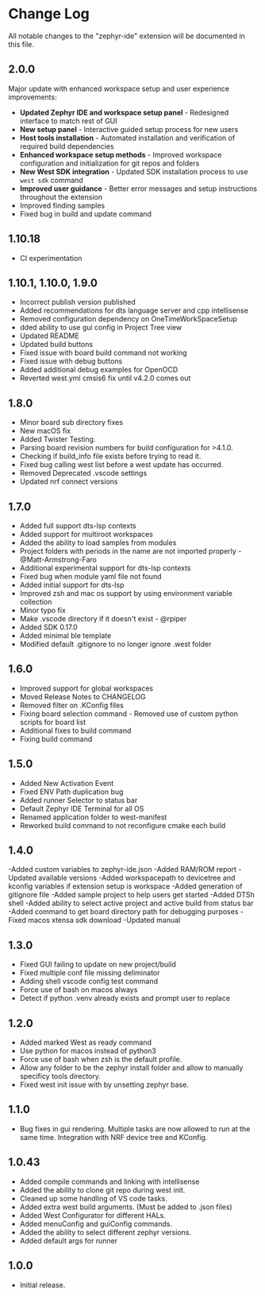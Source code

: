 # Change Log

All notable changes to the "zephyr-ide" extension will be documented in this file.

## 2.0.0
Major update with enhanced workspace setup and user experience improvements:
- **Updated Zephyr IDE and workspace setup panel** - Redesigned interface to match rest of GUI
- **New setup panel** - Interactive guided setup process for new users
- **Host tools installation** - Automated installation and verification of required build dependencies
- **Enhanced workspace setup methods** - Improved workspace configuration and initialization for git repos and folders
- **New West SDK integration** - Updated SDK installation process to use `west sdk` command
- **Improved user guidance** - Better error messages and setup instructions throughout the extension
- Improved finding samples
- Fixed bug in build and update command

## 1.10.18
- CI experimentation

## 1.10.1, 1.10.0, 1.9.0
- Incorrect publish version published 
- Added recommendations for dts language server and cpp intellisense
- Removed configuration dependency on OneTimeWorkSpaceSetup
- dded ability to use gui config in Project Tree view
- Updated README
- Updated build buttons
- Fixed issue with board build command not working
- Fixed issue with debug buttons
- Added additional debug examples for OpenOCD
- Reverted west.yml cmsis6 fix until v4.2.0 comes out

## 1.8.0
- Minor board sub directory fixes
- New macOS fix
- Added Twister Testing. 
- Parsing board revision numbers for build configuration for >4.1.0. 
- Checking if build_info file exists before trying to read it.
- Fixed bug calling west list before a west update has occurred.
- Removed Deprecated .vscode settings 
- Updated nrf connect versions

## 1.7.0
- Added full support dts-lsp contexts 
- Added support for multiroot workspaces 
- Added the ability to load samples from modules 
- Project folders with periods in the name are not imported properly - @Matt-Armstrong-Faro 
- Additional experimental support for dts-lsp contexts  
- Fixed bug when module yaml file not found 
- Added initial support for dts-lsp 
- Improved zsh and mac os support by using environment variable collection 
- Minor typo fix
- Make .vscode directory if it doesn't exist - @rpiper 
- Added SDK 0.17.0
- Added minimal ble template
- Modified default .gitignore to no longer ignore .west folder

## 1.6.0
- Improved support for global workspaces
- Moved Release Notes to CHANGELOG
- Removed filter on .KConfig files
- Fixing board selection command - Removed use of custom python scripts for board list
- Additional fixes to build command
- Fixing build command

## 1.5.0
- Added New Activation Event
- Fixed ENV Path duplication bug
- Added runner Selector to status bar
- Default Zephyr IDE Terminal for all OS
- Renamed application folder to west-manifest
- Reworked build command to not reconfigure cmake each build

## 1.4.0
-Added custom variables to zephyr-ide.json 
-Added RAM/ROM report
-Updated available versions
-Added workspacepath to devicetree and kconfig variables if extension setup is workspace
-Added generation of gitignore file
-Added sample project to help users get started
-Added DTSh shell 
-Added ability to select active project and active build from status bar 
-Added command to get board directory path for debugging purposes 
-Fixed macos xtensa sdk download
-Updated manual

## 1.3.0
- Fixed GUI failing to update on new project/build
- Fixed multiple conf file missing deliminator
- Adding shell vscode config test command
- Force use of bash on macos always
- Detect if python .venv already exists and prompt user to replace

## 1.2.0
- Added marked West as ready command
- Use python for macos instead of python3
- Force use of bash when zsh is the default profile.
- Allow any folder to be the zephyr install folder and allow to manually specificy tools directory.
- Fixed west init issue with by unsetting zephyr base.

## 1.1.0
- Bug fixes in gui rendering. Multiple tasks are now allowed to run at the same time. Integration with NRF device tree and KConfig.

## 1.0.43
- Added compile commands and linking with intellisense
- Added the ability to clone git repo during west init.
- Cleaned up some handling of VS code tasks.
- Added extra west build arguments. (Must be added to .json files)
- Added West Configurator for different HALs.
- Added menuConfig and guiConfig commands.
- Added the ability to select different zephyr versions.
- Added default args for runner

## 1.0.0
 - Initial release.
